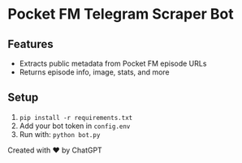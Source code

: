 # Pocket FM Telegram Scraper Bot

## Features
- Extracts public metadata from Pocket FM episode URLs
- Returns episode info, image, stats, and more

## Setup
1. `pip install -r requirements.txt`
2. Add your bot token in `config.env`
3. Run with: `python bot.py`

Created with ❤️ by ChatGPT
